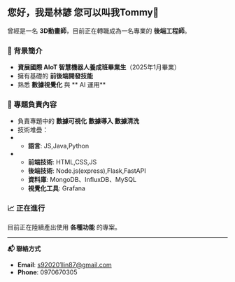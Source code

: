 ## 您好，我是林諺 您可以叫我Tommy👋

曾經是一名 **3D動畫師**，目前正在轉職成為一名專業的 **後端工程師**。

### 🌟 背景簡介
- **資展國際 AIoT 智慧機器人養成班畢業生**（2025年1月畢業）
- 擁有基礎的 **前後端開發技能**
- 熟悉 **數據視覺化** 與 ** AI 運用**

### 💼 專題負責內容
- 負責專題中的 **數據可視化** **數據導入** **數據清洗**
- 技術堆疊：
- - **語言**: JS,Java,Python
- - **前端技術**: HTML,CSS,JS
  - **後端技術**: Node.js(express),Flask,FastAPI  
  - **資料庫**: MongoDB、InfluxDB、MySQL 
  - **視覺化工具**: Grafana

### 📈 正在進行
目前正在陸續產出使用 **各種功能** 的專案。

---

**📬 聯絡方式**

- **Email**: s920201lin87@gmail.com  
- **Phone**: 0970670305
